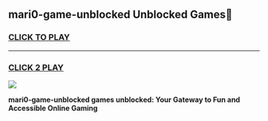 
## mari0-game-unblocked Unblocked Games👋
<h3>
<a href="https://news.freeplayer.one?title=mari0-game-unblocked&ref=16F">CLICK TO PLAY</a></h3>
<hr>

<h3>
<a href="https://news.freeplayer.one?title=mari0-game-unblocked&ref=16F">CLICK 2 PLAY</a>
  
</h3>

<a href="https://news.freeplayer.one?title=mari0-game-unblocked&ref=16F/"><img src="https://clearcache.store/games.png"></a>


**mari0-game-unblocked games unblocked: Your Gateway to Fun and Accessible Online Gaming**
